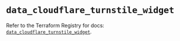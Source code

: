# `data_cloudflare_turnstile_widget`

Refer to the Terraform Registry for docs: [`data_cloudflare_turnstile_widget`](https://registry.terraform.io/providers/cloudflare/cloudflare/5.3.0/docs/data-sources/turnstile_widget).
